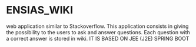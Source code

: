 # ENSIAS_WIKI
web application similar to Stackoverflow. This
application consists in giving the possibility to the users to ask and answer
questions. Each question with a correct answer is stored in wiki.
IT IS BASED ON JEE (J2E) SPRING BOOT
